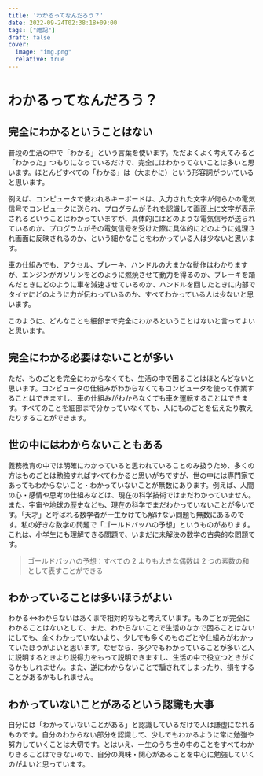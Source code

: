 ```yaml
---
title: 'わかるってなんだろう？'
date: 2022-09-24T02:38:18+09:00
tags: ["雑記"]
draft: false
cover:
  image: "img.png"
  relative: true
---
```

# わかるってなんだろう？

## 完全にわかるということはない
普段の生活の中で「わかる」という言葉を使います。ただよくよく考えてみると「わかった」つもりになっているだけで、完全にはわかってないことは多いと思います。ほとんどすべての「わかる」は（大まかに）という形容詞がついていると思います。

例えば、コンピュータで使われるキーボードは、入力された文字が何らかの電気信号でコンピュータに送られ、プログラムがそれを認識して画面上に文字が表示されるということはわかっていますが、具体的にはどのような電気信号が送られているのか、プログラムがその電気信号を受けた際に具体的にどのように処理され画面に反映されるのか、という細かなことをわかっている人は少ないと思います。

車の仕組みでも、アクセル、ブレーキ、ハンドルの大まかな動作はわかりますが、エンジンがガソリンをどのように燃焼させて動力を得るのか、ブレーキを踏んだときにどのように車を減速させているのか、ハンドルを回したときに内部でタイヤにどのように力が伝わっているのか、すべてわかっている人は少ないと思います。

このように、どんなことも細部まで完全にわかるということはないと言ってよいと思います。

## 完全にわかる必要はないことが多い
ただ、ものごとを完全にわからなくても、生活の中で困ることはほとんどないと思います。コンピュータの仕組みがわからなくてもコンピュータを使って作業することはできますし、車の仕組みがわからなくても車を運転することはできます。すべてのことを細部まで分かっていなくても、人にものごとを伝えたり教えたりすることができます。

## 世の中にはわからないこともある
義務教育の中では明確にわかっていると思われていることのみ扱うため、多くの方はものごとは勉強すればすべてわかると思いがちですが、世の中には専門家であってもわからないこと・わかっていないことが無数にあります。例えば、人間の心・感情や思考の仕組みなどは、現在の科学技術ではまだわかっていません。また、宇宙や地球の歴史なども、現在の科学でまだわかっていないことが多いです。「天才」と呼ばれる数学者が一生かけても解けない問題も無数にあるのです。私の好きな数学の問題で「ゴールドバッハの予想」というものがあります。これは、小学生にも理解できる問題で、いまだに未解決の数学の古典的な問題です。

>ゴールドバッハの予想：すべての 2 よりも大きな偶数は 2 つの素数の和として表すことができる

## わかっていることは多いほうがよい
わかる⇔わからないはあくまで相対的なもと考えています。ものごとが完全にわかることはないとして、また、わからないことで生活のなかで困ることはないにしても、全くわかっていないより、少しでも多くのものごとや仕組みがわかっていたほうがよいと思います。なぜなら、多少でもわかっていることが多いと人に説明するときより説得力をもって説明できますし、生活の中で役立つときがくるかもしれません。また、逆にわからないことで騙されてしまったり、損をすることがあるかもしれません。

## わかっていないことがあるという認識も大事
自分には「わかっていないことがある」と認識しているだけで人は謙虚になれるものです。自分のわからない部分を認識して、少しでもわかるように常に勉強や努力していくことは大切です。とはいえ、一生のうち世の中のことをすべてわかりきることはできないので、自分の興味・関心があることを中心に勉強していくのがよいと思っています。